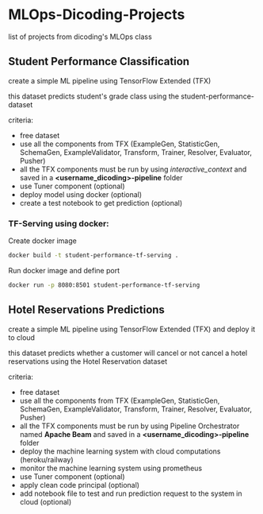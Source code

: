 # MLOps-Dicoding-Projects
list of projects from dicoding's MLOps class

## Student Performance Classification
create a simple ML pipeline using TensorFlow Extended (TFX)

this dataset predicts student's grade class using the student-performance-dataset

criteria:
- free dataset
- use all the components from TFX (ExampleGen, StatisticGen, SchemaGen, ExampleValidator, Transform, Trainer, Resolver, Evaluator, Pusher)
- all the TFX components must be run by using *interactive_context* and saved in a  **<username_dicoding>-pipeline** folder
- use Tuner component (optional)
- deploy model using docker (optional)
- create a test notebook to get prediction (optional)

### TF-Serving using docker:

Create docker image

```bash
docker build -t student-performance-tf-serving .
```

Run docker image and define port

```bash
docker run -p 8080:8501 student-performance-tf-serving
```

## Hotel Reservations Predictions
create a simple ML pipeline using TensorFlow Extended (TFX) and deploy it to cloud

this dataset predicts whether a customer will cancel or not cancel a hotel reservations using the Hotel Reservation dataset

criteria:
- free dataset
- use all the components from TFX (ExampleGen, StatisticGen, SchemaGen, ExampleValidator, Transform, Trainer, Resolver, Evaluator, Pusher)
- all the TFX components must be run by using Pipeline Orchestrator named **Apache Beam** and saved in a  **<username_dicoding>-pipeline** folder
- deploy the machine learning system with cloud computations (heroku/railway)
- monitor the machine learning system using prometheus
- use Tuner component (optional)
- apply clean code principal (optional)
- add notebook file to test and run prediction request to the system in cloud (optional)